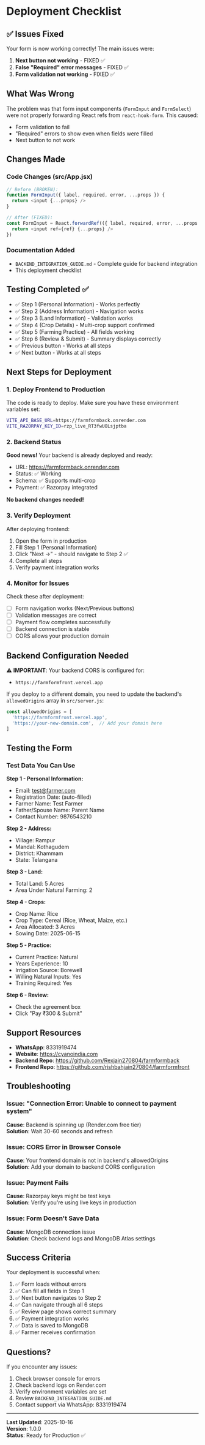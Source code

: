 # Deployment Checklist

## ✅ Issues Fixed

Your form is now working correctly! The main issues were:

1. **Next button not working** - FIXED ✅
2. **False "Required" error messages** - FIXED ✅
3. **Form validation not working** - FIXED ✅

## What Was Wrong

The problem was that form input components (`FormInput` and `FormSelect`) were not properly forwarding React refs from `react-hook-form`. This caused:
- Form validation to fail
- "Required" errors to show even when fields were filled
- Next button to not work

## Changes Made

### Code Changes (src/App.jsx)
```javascript
// Before (BROKEN):
function FormInput({ label, required, error, ...props }) {
  return <input {...props} />
}

// After (FIXED):
const FormInput = React.forwardRef(({ label, required, error, ...props }, ref) => {
  return <input ref={ref} {...props} />
})
```

### Documentation Added
- `BACKEND_INTEGRATION_GUIDE.md` - Complete guide for backend integration
- This deployment checklist

## Testing Completed ✅

- ✅ Step 1 (Personal Information) - Works perfectly
- ✅ Step 2 (Address Information) - Navigation works
- ✅ Step 3 (Land Information) - Validation works
- ✅ Step 4 (Crop Details) - Multi-crop support confirmed
- ✅ Step 5 (Farming Practice) - All fields working
- ✅ Step 6 (Review & Submit) - Summary displays correctly
- ✅ Previous button - Works at all steps
- ✅ Next button - Works at all steps

## Next Steps for Deployment

### 1. Deploy Frontend to Production

The code is ready to deploy. Make sure you have these environment variables set:

```bash
VITE_API_BASE_URL=https://farmformback.onrender.com
VITE_RAZORPAY_KEY_ID=rzp_live_RT3fwUOLsjptba
```

### 2. Backend Status

**Good news!** Your backend is already deployed and ready:
- URL: https://farmformback.onrender.com
- Status: ✅ Working
- Schema: ✅ Supports multi-crop
- Payment: ✅ Razorpay integrated

**No backend changes needed!**

### 3. Verify Deployment

After deploying frontend:

1. Open the form in production
2. Fill Step 1 (Personal Information)
3. Click "Next →" - should navigate to Step 2 ✅
4. Complete all steps
5. Verify payment integration works

### 4. Monitor for Issues

Check these after deployment:

- [ ] Form navigation works (Next/Previous buttons)
- [ ] Validation messages are correct
- [ ] Payment flow completes successfully
- [ ] Backend connection is stable
- [ ] CORS allows your production domain

## Backend Configuration Needed

⚠️ **IMPORTANT**: Your backend CORS is configured for:
- `https://farmformfront.vercel.app`

If you deploy to a different domain, you need to update the backend's `allowedOrigins` array in `src/server.js`:

```javascript
const allowedOrigins = [
  'https://farmformfront.vercel.app',
  'https://your-new-domain.com',  // Add your domain here
]
```

## Testing the Form

### Test Data You Can Use

**Step 1 - Personal Information:**
- Email: test@farmer.com
- Registration Date: (auto-filled)
- Farmer Name: Test Farmer
- Father/Spouse Name: Parent Name
- Contact Number: 9876543210

**Step 2 - Address:**
- Village: Rampur
- Mandal: Kothagudem
- District: Khammam
- State: Telangana

**Step 3 - Land:**
- Total Land: 5 Acres
- Area Under Natural Farming: 2

**Step 4 - Crops:**
- Crop Name: Rice
- Crop Type: Cereal (Rice, Wheat, Maize, etc.)
- Area Allocated: 3 Acres
- Sowing Date: 2025-06-15

**Step 5 - Practice:**
- Current Practice: Natural
- Years Experience: 10
- Irrigation Source: Borewell
- Willing Natural Inputs: Yes
- Training Required: Yes

**Step 6 - Review:**
- Check the agreement box
- Click "Pay ₹300 & Submit"

## Support Resources

- **WhatsApp**: 8331919474
- **Website**: https://cyanoindia.com
- **Backend Repo**: https://github.com/Rexjain270804/farmformback
- **Frontend Repo**: https://github.com/rishbahjain270804/farmformfront

## Troubleshooting

### Issue: "Connection Error: Unable to connect to payment system"

**Cause**: Backend is spinning up (Render.com free tier)  
**Solution**: Wait 30-60 seconds and refresh

### Issue: CORS Error in Browser Console

**Cause**: Your frontend domain is not in backend's allowedOrigins  
**Solution**: Add your domain to backend CORS configuration

### Issue: Payment Fails

**Cause**: Razorpay keys might be test keys  
**Solution**: Verify you're using live keys in production

### Issue: Form Doesn't Save Data

**Cause**: MongoDB connection issue  
**Solution**: Check backend logs and MongoDB Atlas settings

## Success Criteria

Your deployment is successful when:

1. ✅ Form loads without errors
2. ✅ Can fill all fields in Step 1
3. ✅ Next button navigates to Step 2
4. ✅ Can navigate through all 6 steps
5. ✅ Review page shows correct summary
6. ✅ Payment integration works
7. ✅ Data is saved to MongoDB
8. ✅ Farmer receives confirmation

## Questions?

If you encounter any issues:

1. Check browser console for errors
2. Check backend logs on Render.com
3. Verify environment variables are set
4. Review `BACKEND_INTEGRATION_GUIDE.md`
5. Contact support via WhatsApp: 8331919474

---

**Last Updated**: 2025-10-16  
**Version**: 1.0.0  
**Status**: Ready for Production ✅
